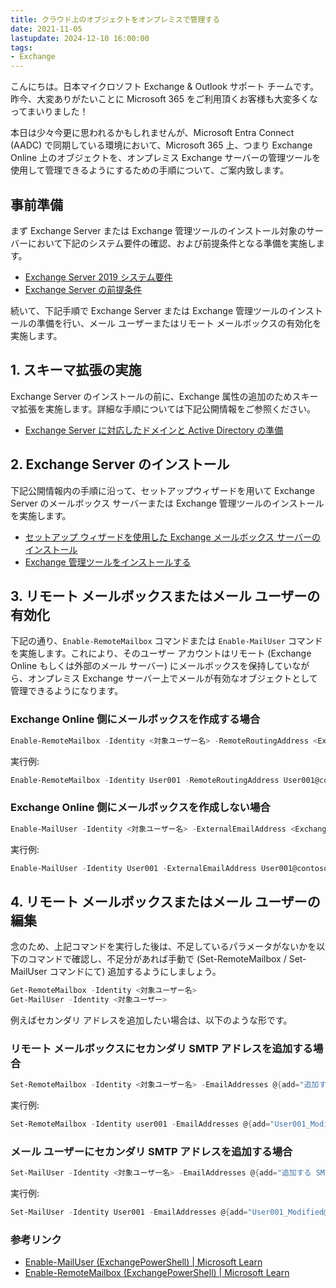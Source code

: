 ```yaml
---
title: クラウド上のオブジェクトをオンプレミスで管理する
date: 2021-11-05
lastupdate: 2024-12-10 16:00:00
tags: 
- Exchange
---
```


こんにちは。日本マイクロソフト Exchange & Outlook サポート チームです。昨今、大変ありがたいことに Microsoft 365 をご利用頂くお客様も大変多くなってまいりました！

本日は少々今更に思われるかもしれませんが、Microsoft Entra Connect (AADC) で同期している環境において、Microsoft 365 上、つまり Exchange Online 上のオブジェクトを、オンプレミス Exchange サーバーの管理ツールを使用して管理できるようにするための手順について、ご案内致します。

## 事前準備

まず Exchange Server または Exchange 管理ツールのインストール対象のサーバーにおいて下記のシステム要件の確認、および前提条件となる準備を実施します。

- [Exchange Server 2019 システム要件](https://learn.microsoft.com/exchange/plan-and-deploy/system-requirements?view=exchserver-2019)
- [Exchange Server の前提条件](https://learn.microsoft.com/exchange/plan-and-deploy/prerequisites?view=exchserver-2019)


続いて、下記手順で Exchange Server または Exchange 管理ツールのインストールの準備を行い、メール ユーザーまたはリモート メールボックスの有効化を実施します。

## 1. スキーマ拡張の実施

Exchange Server のインストールの前に、Exchange 属性の追加のためスキーマ拡張を実施します。詳細な手順については下記公開情報をご参照ください。

- [Exchange Server に対応したドメインと Active Directory の準備](https://learn.microsoft.com/exchange/plan-and-deploy/prepare-ad-and-domains?view=exchserver-2019)

## 2. Exchange Server のインストール

下記公開情報内の手順に沿って、セットアップウィザードを用いて Exchange Server のメールボックス サーバーまたは Exchange 管理ツールのインストールを実施します。

- [セットアップ ウィザードを使用した Exchange メールボックス サーバーのインストール](https://learn.microsoft.com/exchange/plan-and-deploy/deploy-new-installations/install-mailbox-role?view=exchserver-2019)
- [Exchange 管理ツールをインストールする](https://learn.microsoft.com/exchange/plan-and-deploy/post-installation-tasks/install-management-tools?view=exchserver-2019)

## 3. リモート メールボックスまたはメール ユーザーの有効化

下記の通り、`Enable-RemoteMailbox` コマンドまたは `Enable-MailUser` コマンドを実施します。これにより、そのユーザー アカウントはリモート (Exchange Online もしくは外部のメール サーバー) にメールボックスを保持していながら、オンプレミス Exchange サーバー上でメールが有効なオブジェクトとして管理できるようになります。

### Exchange Online 側にメールボックスを作成する場合

```PowerShell
Enable-RemoteMailbox -Identity <対象ユーザー名> -RemoteRoutingAddress <Exchange Online でプライマリ アドレスとして使用する SMTP アドレス>
```

実行例:

```PowerShell
Enable-RemoteMailbox -Identity User001 -RemoteRoutingAddress User001@contoso.com
```

### Exchange Online 側にメールボックスを作成しない場合

```PowerShell
Enable-MailUser -Identity <対象ユーザー名> -ExternalEmailAddress <Exchange Online でプライマリ アドレスとして使用する SMTP アドレス>
```

実行例:

```PowerShell
Enable-MailUser -Identity User001 -ExternalEmailAddress User001@contoso.com
```

## 4. リモート メールボックスまたはメール ユーザーの編集

念のため、上記コマンドを実行した後は、不足しているパラメータがないかを以下のコマンドで確認し、不足分があれば手動で (Set-RemoteMailbox / Set-MailUser コマンドにて) 追加するようにしましょう。

```PowerShell
Get-RemoteMailbox -Identity <対象ユーザー名>
Get-MailUser -Identity <対象ユーザー>
```

例えばセカンダリ アドレスを追加したい場合は、以下のような形です。

### リモート メールボックスにセカンダリ SMTP アドレスを追加する場合

```PowerShell
Set-RemoteMailbox -Identity <対象ユーザー名> -EmailAddresses @{add="追加する SMTP アドレス"}
```

実行例:

```PowerShell
Set-RemoteMailbox -Identity user001 -EmailAddresses @{add="User001_Modified@contoso.com"}
```

### メール ユーザーにセカンダリ SMTP アドレスを追加する場合

```PowerShell
Set-MailUser -Identity <対象ユーザー名> -EmailAddresses @{add="追加する SMTP アドレス"}
```

実行例:

```PowerShell
Set-MailUser -Identity User001 -EmailAddresses @{add="User001_Modified@contoso.com"}
```

### 参考リンク

- [Enable-MailUser (ExchangePowerShell) | Microsoft Learn](https://learn.microsoft.com/powershell/module/exchange/enable-mailuser?view=exchange-ps)
- [Enable-RemoteMailbox (ExchangePowerShell) | Microsoft Learn](https://learn.microsoft.com/powershell/module/exchange/enable-remotemailbox?view=exchange-ps)
